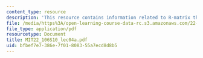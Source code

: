 ```yaml
---
content_type: resource
description: 'This resource contains information related to R-matrix theory. '
file: /media/https%3A/open-learning-course-data-rc.s3.amazonaws.com/22-106-neutron-interactions-and-applications-spring-2010/bfbef7e7386e7f01808355a7ecd8d8b5_MIT22_106S10_lec04a.pdf
file_type: application/pdf
resourcetype: Document
title: MIT22_106S10_lec04a.pdf
uid: bfbef7e7-386e-7f01-8083-55a7ecd8d8b5
---
```

